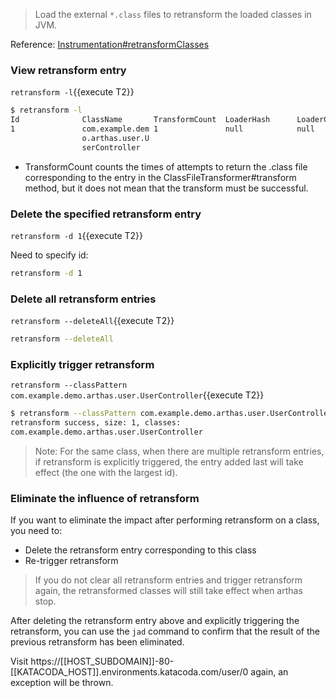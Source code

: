 
> Load the external `*.class` files to retransform the loaded classes in JVM.

Reference: [Instrumentation#retransformClasses](https://docs.oracle.com/javase/8/docs/api/java/lang/instrument/Instrumentation.html#retransformClasses-java.lang.Class...-)


### View retransform entry

`retransform -l`{{execute T2}}

```bash
$ retransform -l
Id              ClassName       TransformCount  LoaderHash      LoaderClassName
1               com.example.dem 1               null            null
                o.arthas.user.U
                serController
```

* TransformCount counts the times of attempts to return the .class file corresponding to the entry in the ClassFileTransformer#transform method, but it does not mean that the transform must be successful.

### Delete the specified retransform entry

`retransform -d 1`{{execute T2}}

Need to specify id:

```bash
retransform -d 1
```

### Delete all retransform entries

`retransform --deleteAll`{{execute T2}}

```bash
retransform --deleteAll
```

### Explicitly trigger retransform

`retransform --classPattern com.example.demo.arthas.user.UserController`{{execute T2}}

```bash
$ retransform --classPattern com.example.demo.arthas.user.UserController
retransform success, size: 1, classes:
com.example.demo.arthas.user.UserController
```

> Note: For the same class, when there are multiple retransform entries, if retransform is explicitly triggered, the entry added last will take effect (the one with the largest id).

### Eliminate the influence of retransform

If you want to eliminate the impact after performing retransform on a class, you need to:

* Delete the retransform entry corresponding to this class
* Re-trigger retransform

> If you do not clear all retransform entries and trigger retransform again, the retransformed classes will still take effect when arthas stop.


After deleting the retransform entry above and explicitly triggering the retransform, you can use the `jad` command to confirm that the result of the previous retransform has been eliminated.

Visit https://[[HOST_SUBDOMAIN]]-80-[[KATACODA_HOST]].environments.katacoda.com/user/0 again, an exception will be thrown.

